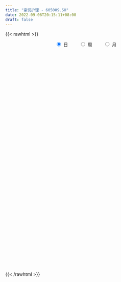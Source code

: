 ```yaml
---
title: "豪悦护理 - 605009.SH"
date: 2022-09-06T20:15:11+08:00
draft: false
---
```

{{< rawhtml >}}
    <div style="text-align: center">
        <label style="padding: 1rem;"><input style="margin-right: .5rem" type="radio" name="period" value="D" checked onclick="period_change(this)">日</label>
        <label style="padding: 1rem;"><input style="margin-right: .5rem" type="radio" name="period" value="W" onclick="period_change(this)">周</label>
        <label style="padding: 1rem;"><input style="margin-right: .5rem" type="radio" name="period" value="M" onclick="period_change(this)">月</label>
    </div>
    <div id="chart" style="height: 700px;"></div> 
    <script type="text/javascript">
        const D_v = [4396.11,1911.51,1397.48,2214.13,2356.69,18327.52,83966.95,129268.9,3145.21,116508.73,92956.87,64115.92,50737.03,80694.77,74442.34,54553.78,53252.34,61064.61,72989.94,51825.22,53102.03,38320.86,31782.03,47093.95,38127.69,22436.24,63515.72,24744.92,21412.45,46906.14,23173.17,24671.27,31652.78,19175.85,19340.02,21170.09,28489.61,16445.2,11993.56,14861.06,24296.27,26530.2,28773.58,24135.4,31242.55,25338.99,21629.58,22146.77,15565.91,10812.26,21020.59,13405.78,21626.08,14145.87,15892.93,21923.96,17976.5,14432.3,51510.54,57775.02,47799.51,43057.19,25176.56,28437.77,18773.76,25834.95,36536.95,31571.44,22057.43,19484.34,35246.0,53536.65,26914.68,31233.04,33085.04,25346.72,35143.97,28162.98,23745.76,24813.63,24094.64,19106.3,17198.82,13853.63,12800.44,23015.41,14627.17,17427.21,15528.43,40366.07,16252.92,25335.97,17734.76,20869.32,15784.82,10996.67,12595.0,9319.57,10617.88,21150.63,14136.14,14551.2,15918.09,17756.42,14550.88,9330.9,14305.79,9521.6,7550.97,6916.44,6751.94,7943.73,12406.76,14102.45,12934.0,15309.57,8361.6,8328.94,13629.38,8071.41,6324.22,8788.97,9962.97,11093.47,7402.29,8200.5,9771.0,10264.5,15799.57,10445.94,11623.97,12461.24,5746.92,8475.0,24486.11,18607.0,13052.21,12214.92,11208.17,6618.0,8181.66,15516.98,15006.46,14704.99,15560.5,18134.97,13341.9,9038.84,14885.82,11653.47,11539.82,23006.08,32125.33,10766.63,8385.5,11192.31,13375.59,17624.26,21629.38,11276.02,12345.58,10533.1,21940.06,11281.01,9388.91,11300.24,20651.18,26430.76,16140.85,14544.03,11638.81,37044.78,19753.36,11855.05,11532.13,8630.38,7997.26,10861.69,7176.36,14445.77,11792.33,8235.33,8896.55,16706.85,10007.5,6977.61,10338.18,10343.98,8169.86,7956.53,14399.4,10865.74,8422.59,17270.43,14521.59,10038.4,10310.28,9285.77,7068.88,7718.84,10749.87,5996.48,9983.08,10666.7,11780.88,6767.07,19934.18,11880.59,15538.03,21197.09,20356.02,15252.67,19242.46,13488.66,17341.35,21595.6,12273.13,10104.41,9320.3,16134.38,11221.72,9921.83,9473.18,12339.05,13819.32,11861.57,7670.22,44611.02,31417.57,12893.32,15342.63,8555.16,20378.96,7958.78,13255.07,8616.07,11052.96,6542.57,4989.99,8062.18,7907.9,7197.54,7555.16,8382.43,12511.92,10155.78,23481.06,10648.25,11728.32,5109.34,19460.26,13581.31,15756.52,9501.81,8027.28,7961.85,14476.93,7119.75,13583.81,36601.32,34361.85,20802.92,12230.56,7897.44,10329.22,8761.83,22267.54,16783.74,12763.44,11041.78,25349.04,20345.58,12825.82,13716.51,11176.13,19136.28,18932.96,19794.62,12615.86,12203.58,8920.68,9405.0,15917.85,21220.74,12938.05,13160.96,10880.66,8188.94,10660.03,72253.08,97673.52,56151.03,41689.73,31620.9,31483.0,26571.05,17089.88,22156.19,13625.79,16134.21,17988.5,13811.87,20629.2,16890.03,20664.14,13728.76,23059.97,17971.78,12159.86,10835.28,9165.11,19020.18,24444.97,18030.31,11893.07,9760.08,9087.33,16487.36,23222.42,14788.4,21851.44,23751.24,26948.07,17488.75,15059.04,16444.75,18121.68,18389.52,33124.44,20466.73,12265.28,23915.63,15965.08,7618.28,8270.99,5097.62,9476.61,6454.01,5808.11,6728.13,7698.49,7578.21,6880.75,8938.69,9077.87,8885.06,14812.38,17816.09,9514.99,13669.91,7236.09,7895.54,4030.03,5856.76,6983.22,10821.97,51915.85,32486.95,27105.07,12295.71,12523.99,9820.97,18859.67,18262.45,12439.76,7829.21,8075.78,7527.91,6809.36,7333.91,8568.92,7928.81,12090.15,10111.13,11933.74,10990.05,9172.03,9859.96,9161.89,8585.48,6143.95,5852.0,5041.21,8259.38,4852.43,4231.31,7590.21,11076.21,12855.15,15735.96,10350.22,12472.4,10990.07,12913.11,10270.57,6437.33,11676.68,10341.58,16178.01,8077.18,6152.75,6039.55,6359.75,7125.23,7558.85,9131.39,7541.24,13348.85,5811.57,8612.51,6612.84,4864.46,8250.92,9578.48,10963.41,9966.32,10844.45,10637.93,12529.07,13698.84,10741.79,9435.82,9748.36,12033.26,9291.6,9495.79,7357.98,6681.69,5696.57,5976.93,6463.18,8137.67,15059.31,11482.91,7691.44,6438.35,9048.14,9716.26,5948.09,5875.97,6975.71,6207.5,5060.19,3697.04,5804.76,5839.6,4905.24,4752.73,6267.38,6865.38,8033.76,11225.53,49986.77,45907.15,22854.33,38867.24,27856.33,24521.32,15071.54,11964.89,8925.8,6147.36,6305.93,11411.99,13574.15,8281.24,6240.13,11930.93,8386.15,8008.88,4757.03,6512.76,9564.94,5451.74,6063.1,38413.29,56467.01,45763.54,26648.91,21252.67,15720.14,13771.74]
const D_histogram = [0.0,0.5724444444,1.529170497,2.7362978544,4.0997787886,5.5570201633,7.0675733315,8.6081446125,10.1686217556,11.3385678809,11.6800619069,10.275872168,8.0829814751,5.6505483143,3.9975595652,2.5507210039,1.3382251607,0.8825918286,-0.7705020955,-1.5560176728,-1.5679562216,-1.4673563642,-1.8214536662,-1.4486587225,-1.7852204909,-2.2166585092,-3.5280309681,-4.3913404608,-4.9893855104,-6.2208387798,-6.4272048618,-6.0268641601,-5.0594957809,-4.4204632777,-3.6807120286,-3.1985924868,-3.3554219511,-3.4405670328,-3.512510726,-3.5797191543,-3.089827387,-2.3804373391,-1.4324911811,-0.9558096159,-0.0436309099,0.4632719772,0.6840600184,0.2777853415,0.0926486356,-0.1039332268,-0.6857962332,-0.8248641838,-0.5374658839,-0.3744082703,-0.1297771081,0.3021497491,0.14465176,-0.3724451595,0.0891837749,1.5865801409,2.8527043635,2.4217040256,2.0538422624,2.2424023483,1.8036273327,2.7085128187,3.2570809462,3.6916401359,3.1926404438,2.9429755892,1.0365275925,-1.3378943934,-2.9629676544,-4.1368259821,-3.9938987276,-3.8268515711,-4.0282654061,-4.4332256548,-4.6440615785,-4.2942194915,-3.7476496452,-3.6224662899,-3.325107518,-2.8314773038,-2.5348325504,-1.7830288193,-1.1992928674,-0.6434663704,-0.3893507408,-1.1102454756,-1.6252758816,-2.2945543433,-2.652608318,-3.1124182273,-2.6207405831,-2.1555672535,-2.0966209457,-1.9223733847,-1.6250887317,-1.7514103647,-1.1964212756,-0.3167094042,0.0044659464,0.7711135656,0.911575122,0.9009179135,1.0531474001,0.9588570362,0.7102575269,0.8071224419,0.7466487842,0.9310894008,0.6069447225,0.8303269427,0.5377018219,0.1457277716,-0.3182947807,-0.4999299245,-0.8583079162,-0.988909911,-1.012956567,-0.6526641966,-0.2016158788,0.235268086,0.7655565036,0.9100307545,1.2682672064,1.5531062786,1.4403415117,1.1199236222,1.1207480781,0.801485775,0.6385714797,0.6362592572,1.3184883269,1.7796327205,2.0561064824,2.2346670209,1.9174835234,1.558381227,1.5099189349,1.3317032867,1.4511630429,1.4304564144,1.3509920431,1.6103956129,1.6296897949,1.5626853157,1.1888233683,1.0198712732,0.6572239902,-0.6134176248,-2.0175755169,-2.8483858741,-3.1306660978,-5.6509659271,-7.1775279321,-7.9529415479,-8.193669667,-7.7903660412,-7.07357384,-6.1281395614,-5.2760164567,-4.3050634666,-3.3122042357,-2.4266939321,-1.3813226553,-0.2925108067,0.5380127126,1.1184864446,1.6222124301,2.2155713719,2.4128647546,2.4698763339,2.4392784803,2.4538359046,2.4520492713,2.3521986549,2.3088193097,2.3674080675,2.1923473183,1.9656408381,1.7567258842,1.4338074836,1.3485696937,1.2707485815,1.3212892321,1.4274783398,1.4448549071,1.4010851164,1.1847121841,1.0034526451,0.8903451286,0.6215519916,0.5435443691,0.4603325243,0.4945961866,0.4470435618,0.4517922199,0.5282487787,0.6916635667,0.7890346153,0.7270652717,0.5897902228,0.3958507111,0.3352035772,0.4977247269,0.4930790772,0.3151294984,-0.0560072479,-0.3767606748,-0.4338343244,-0.2661365392,-0.1629373703,0.0307284356,0.3251196732,0.4565100576,0.4612138925,0.5256141304,0.6873128098,0.8176284442,0.8085361574,0.717081268,0.7603196332,0.8520727403,0.7619891746,0.7045092507,0.9605188549,0.9353680727,0.8825112933,0.739658036,0.6502222955,0.3390124624,0.1072805512,-0.1718610879,-0.3112547073,-0.279097299,-0.2866071056,-0.2451805051,-0.1498054588,-0.0546309776,0.0164078054,0.0749391998,0.0783579032,0.0022028674,-0.0719770467,-0.2512708672,-0.4041516861,-0.3866758418,-0.3907320458,-0.1672265144,-0.0893937429,0.0598218913,0.1628574816,0.1737399366,0.2828875799,0.425561476,0.4710334541,0.5491267052,0.297067429,0.3279673571,0.2179558676,0.1014752464,0.0480796803,0.0924354724,0.0978830134,0.2609534707,0.3362626242,0.32185615,0.2263504053,0.3487090079,0.4759672997,0.5085578001,0.5044718744,0.4502970308,0.5222561402,0.5164249852,0.5356317078,0.4878937696,0.4059684743,0.318109937,0.2246696218,0.2476269559,0.3060343367,0.284622592,0.216208199,0.1386578391,0.0687031706,-0.0114872375,0.2788318435,0.7012852577,0.7533209578,0.6236244334,0.4594277013,0.3641302059,0.1674879862,0.0499921686,-0.1630986982,-0.2522566871,-0.2546581363,-0.2326084404,-0.2430840315,-0.3028369589,-0.370508093,-0.4004597118,-0.3864176813,-0.4512321646,-0.5661516645,-0.5839078126,-0.5589238559,-0.5110160892,-0.4047762764,-0.2774707696,-0.1500227899,-0.0773260368,-0.0151393388,0.0448925562,0.1309570507,0.2081065012,0.2560042571,0.2556698338,0.3221802484,0.3778653881,0.3623583358,0.2926437647,0.2831997889,0.1690684634,-0.0286937889,0.04235016,-0.04422334,-0.15538803,-0.3753399595,-0.4966531574,-0.5339720353,-0.6367251145,-0.6530379872,-0.5375234163,-0.4042009018,-0.28556792,-0.1734138262,-0.1716365405,-0.1232333021,-0.0727512129,-0.000472321,0.0159482883,0.0519822309,0.1531851849,0.2295918427,0.287204366,0.2202341445,0.2000783413,0.1562586526,0.126351273,0.1204835595,0.0844058905,0.0993769799,0.3099827051,0.1904815597,-0.0732961547,-0.2067396762,-0.3020798503,-0.4406033306,-0.7478989267,-0.8725771649,-0.8742697619,-0.8057304482,-0.6968421849,-0.6235815608,-0.5361420502,-0.4731715378,-0.4073386315,-0.3384052351,-0.2531400508,-0.1640839094,-0.1286384667,-0.0683714831,0.0274240581,0.0638227488,0.085189812,0.069017662,0.1097792057,0.0906649001,0.1037400088,0.0550205226,0.051684544,0.074936617,0.1275037438,0.1539172345,0.1015759047,-0.1660937462,-0.3328694772,-0.334369905,-0.3718370836,-0.2911897875,-0.1802797392,-0.0960099064,0.0745772927,0.1803877236,0.2517647893,0.3106458716,0.3470510425,0.3468858528,0.3281225194,0.3426103416,0.361082751,0.39876841,0.4379540236,0.3212268495,0.2685167273,0.2529769877,0.2456567176,0.2471411508,0.2886028155,0.3561192211,0.425404418,0.4950256916,0.5064728481,0.4822558686,0.4250066322,0.3612111967,0.3462496736,0.348489726,0.300611083,0.3131266426,0.2836306267,0.2765655954,0.2341602811,0.1355557284,0.0831678331,0.0597516404,0.059414739,0.0447077841,0.0357029091,0.070229615,0.0605098044,0.0738447035,0.0305630731,-0.0179256937,-0.0492265294,-0.076935737,-0.1313983458,-0.2192584406,-0.2284957845,-0.2340357809,-0.2734487659,-0.234400496,-0.1604504932,-0.091748178,-0.024621975,-0.010447821,0.0476753444,0.1269984415,0.3434350463,0.5539109393,0.554987283,0.4496599361,0.1813054762,0.038850483,-0.0690062933,-0.1142665526,-0.1406338326,-0.1521802566,-0.1713540687,-0.1237134763,-0.047259343,0.0178273557,0.0340459838,0.0633796117,0.0296900416,-0.0271247919,-0.0532742842,-0.0906199441,-0.1774912472,-0.2489643068,-0.2471214425,0.0028048741,0.243231109,0.4198725988,0.4844150987,0.4697413825,0.4612746058,0.3763186429]
const D_fast = [0.0,0.7155555556,2.0545742324,3.9457760534,6.3342016847,9.1806981002,12.4581446013,16.1507520355,20.2533846174,24.257972713,27.5194822157,28.6842605187,28.5121151947,27.4923191124,26.8387202546,26.0295619443,25.1516223913,24.9166370163,23.0709175684,21.8963975729,21.4924699687,21.226230735,20.4167700165,20.4274002795,19.6445333884,18.6589307428,16.465550542,14.5044059339,12.6590145068,9.8723515424,8.059184245,6.9528089067,6.6553033407,6.1892200244,6.0087932663,5.6912646865,4.6955797343,3.7502928945,2.8002215198,1.8380833029,1.5555182235,1.6697989366,2.2596222994,2.4973514605,3.3986224391,4.0213433205,4.4131463663,4.0763180248,3.9143434778,3.6917783087,2.938466244,2.5931822474,2.7462140764,2.8156696224,3.0278565075,3.535320802,3.413985753,2.8037775435,3.2877024217,5.1817438229,7.1610441364,7.3354698049,7.4810686073,8.2302292803,8.2423610978,9.8243747885,11.1872131525,12.5446823762,12.843842795,13.3299218377,11.6826057391,8.9737101549,6.6078949803,4.3998301571,3.5442827298,2.7546169934,1.546136807,0.0328701445,-1.3389811738,-2.0626939597,-2.4530365247,-3.2334697419,-3.7673878495,-3.9816269612,-4.3186903454,-4.0126438192,-3.7287310841,-3.3337711797,-3.1769932354,-4.175449339,-5.0967987155,-6.339715763,-7.3609218171,-8.5988362833,-8.7623437849,-8.8360622686,-9.3012711973,-9.6076169825,-9.7166045124,-10.2807787365,-10.0248949664,-9.224360446,-8.9020686087,-7.9426425982,-7.5742872613,-7.3597149914,-6.9441986547,-6.7987747596,-6.8698098872,-6.5711643617,-6.4449758233,-6.0277628565,-6.2001713543,-5.7692073983,-5.9274070636,-6.282949171,-6.8265454185,-7.1331630435,-7.7061180141,-8.0839474867,-8.3612332845,-8.1641069632,-7.7634626151,-7.2677616288,-6.5460840853,-6.1741021458,-5.4987988923,-4.8256832505,-4.5783626394,-4.6187996234,-4.3377881479,-4.4566790074,-4.4599504327,-4.3031978409,-3.2913466895,-2.3852941157,-1.5947937333,-0.8575664395,-0.6953790562,-0.6648860459,-0.3358686042,-0.1811584307,0.3010920861,0.6379995613,0.8962832008,1.5582856738,1.9850023045,2.3086691542,2.2320130489,2.3180287721,2.1196874867,0.6956914654,-1.2128603058,-2.7557671316,-3.8207138797,-7.7537551908,-11.0746991789,-13.8383481817,-16.1274937174,-17.6717816019,-18.7233828607,-19.3099834724,-19.776864482,-19.8821773586,-19.7173691866,-19.4385323659,-18.738491753,-17.7228076061,-16.7577809086,-15.8976855654,-14.9884064725,-13.8411546877,-13.0406451163,-12.3661644536,-11.7869426871,-11.1589262867,-10.5477006022,-10.0595015547,-9.5256760725,-8.8752352979,-8.5022092175,-8.2375054882,-8.0072389711,-7.9717055007,-7.7198008672,-7.479934834,-7.0990718754,-6.6360131827,-6.2574228886,-5.9509214003,-5.8711162866,-5.8015126643,-5.6920338986,-5.8054390377,-5.7475605679,-5.7156892817,-5.5577765727,-5.4935683071,-5.375871594,-5.1673528405,-4.8310221608,-4.5363924584,-4.416595484,-4.4064229772,-4.5013998112,-4.4782460508,-4.1912937194,-4.0726695997,-4.1718368039,-4.5569753622,-4.9719189578,-5.1374511885,-5.0362875381,-4.9738227118,-4.772474797,-4.396803641,-4.1512857423,-4.0312784343,-3.8354746638,-3.5019477819,-3.1672250364,-2.9741832839,-2.8863678563,-2.6530495828,-2.3482782906,-2.2478645626,-2.1292171739,-1.633077856,-1.42438662,-1.2566155761,-1.2145543244,-1.1414344909,-1.3678912085,-1.5728029819,-1.8949098929,-2.1121171891,-2.1497341056,-2.2288956886,-2.2487642144,-2.1908405327,-2.109323796,-2.0341830616,-1.9569168673,-1.9339086881,-2.009513007,-2.1016871828,-2.3437987201,-2.5977174605,-2.6769105767,-2.7786497922,-2.5969508893,-2.5414665535,-2.3772954466,-2.2335454859,-2.1792280467,-1.9993585084,-1.7502942433,-1.5870639017,-1.3716889743,-1.5494813932,-1.4365896258,-1.4921121485,-1.583223958,-1.6245996041,-1.5571349439,-1.5272166495,-1.2989078245,-1.139533015,-1.0734754517,-1.1123935951,-0.9028577405,-0.6566076237,-0.4968776733,-0.3748456304,-0.3164462164,-0.1139230718,0.0093520194,0.162466669,0.2367021732,0.2562689964,0.2479379435,0.2106650336,0.2955291068,0.4304450717,0.480188975,0.4658266317,0.4229407317,0.3701618557,0.2870996384,0.6471266801,1.2449014088,1.4852673483,1.5114769322,1.4621371256,1.4578721816,1.3031019584,1.1981041829,0.9442386416,0.7920164809,0.7259504976,0.6898480834,0.6186014844,0.4831393173,0.32284116,0.1927746132,0.1102122234,-0.067410301,-0.323867717,-0.4876008182,-0.6023478256,-0.6821940811,-0.6771483374,-0.619210523,-0.5292682408,-0.475902997,-0.4175011336,-0.3462460995,-0.2274423424,-0.0982662666,0.0136325536,0.0772155888,0.2242710655,0.3744225522,0.4495050839,0.4529514539,0.5143074253,0.4424432156,0.2375075162,0.319139005,0.22150967,0.0714979726,-0.2422889468,-0.487765434,-0.6585773208,-0.9205116786,-1.1000840481,-1.1189503313,-1.0866780423,-1.0394370404,-0.9706364032,-1.0117682526,-0.9941733398,-0.9618790537,-0.8897182421,-0.8693105607,-0.8202810604,-0.6807818102,-0.5469771918,-0.4175635769,-0.4294752623,-0.3996114801,-0.4043665057,-0.402686067,-0.3784328906,-0.393409087,-0.3535937527,-0.0654923511,-0.1373731066,-0.4194748597,-0.6046033003,-0.7754634369,-1.0241377498,-1.5184080776,-1.8612306071,-2.0814906446,-2.214383943,-2.2797062258,-2.3623409919,-2.4089369939,-2.4642593659,-2.5002611175,-2.5159290299,-2.4939488583,-2.4459136942,-2.4426278682,-2.3994537553,-2.2968021996,-2.2444478218,-2.2017833056,-2.2007010401,-2.1324946949,-2.1289427755,-2.0899326645,-2.1248970202,-2.1153118627,-2.0733256355,-1.9888825727,-1.9239897734,-1.950937127,-2.2601302145,-2.5101233148,-2.5952162189,-2.7256426683,-2.7177928191,-2.6519527056,-2.5916853495,-2.4024538271,-2.2515464654,-2.1172282023,-1.9806856521,-1.8575177206,-1.7709614471,-1.7076941507,-1.607553743,-1.4988106459,-1.3614328844,-1.2127587648,-1.2491792266,-1.2347601669,-1.1870556596,-1.1329617504,-1.0696920295,-0.9560796609,-0.79953345,-0.6238971487,-0.4305194522,-0.2924540837,-0.196107096,-0.1471046743,-0.1205973107,-0.0489964154,0.0403660686,0.0676401963,0.1584374166,0.1998490574,0.2619254248,0.2780601808,0.2133445603,0.1817486232,0.1732703407,0.187787124,0.1842571152,0.1841779674,0.236262077,0.2416697176,0.2734657925,0.2378249304,0.1848547402,0.1412472721,0.0943041302,0.006991935,-0.13568277,-0.2020440599,-0.2660930016,-0.373868178,-0.3934200322,-0.3595826526,-0.313817382,-0.2528466727,-0.241284474,-0.1712424725,-0.060169765,0.2421256014,0.5910792292,0.7309023936,0.7379900308,0.5149619399,0.3822195674,0.2571112178,0.1832843203,0.1217585822,0.0721670941,0.0101547648,0.0268669881,0.0915062857,0.1610498232,0.1857799473,0.2309584781,0.2046914185,0.141095387,0.1016273236,0.0416266778,-0.0896174371,-0.2233315735,-0.2832690697,-0.0326415347,0.2685924775,0.5502021169,0.7358483915,0.838610021,0.9454618957,0.9545855935]
const D_slow = [0.0,0.1431111111,0.5254037354,1.209478199,2.2344228961,3.6236779369,5.3905712698,7.5426074229,10.0847628618,12.9194048321,15.8394203088,18.4083883508,20.4291337196,21.8417707981,22.8411606894,23.4788409404,23.8133972306,24.0340451877,23.8414196639,23.4524152457,23.0604261903,22.6935870992,22.2382236827,21.876059002,21.4297538793,20.875589252,19.99358151,18.8957463948,17.6484000172,16.0931903222,14.4863891068,12.9796730668,11.7147991215,10.6096833021,9.689505295,8.8898571733,8.0510016855,7.1908599273,6.3127322458,5.4178024572,4.6453456105,4.0502362757,3.6921134804,3.4531610764,3.442253349,3.5580713433,3.7290863479,3.7985326833,3.8216948422,3.7957115355,3.6242624772,3.4180464312,3.2836799603,3.1900778927,3.1576336156,3.2331710529,3.2693339929,3.176222703,3.1985186468,3.595163682,4.3083397729,4.9137657793,5.4272263449,5.987826932,6.4387337651,7.1158619698,7.9301322064,8.8530422403,9.6512023513,10.3869462486,10.6460781467,10.3116045483,9.5708626347,8.5366561392,7.5381814573,6.5814685645,5.574402213,4.4660957993,3.3050804047,2.2315255318,1.2946131205,0.388996548,-0.4422803315,-1.1501496574,-1.783857795,-2.2296149999,-2.5294382167,-2.6903048093,-2.7876424945,-3.0652038634,-3.4715228338,-4.0451614197,-4.7083134991,-5.486418056,-6.1416032018,-6.6804950151,-7.2046502516,-7.6852435977,-8.0915157807,-8.5293683718,-8.8284736907,-8.9076510418,-8.9065345552,-8.7137561638,-8.4858623833,-8.2606329049,-7.9973460549,-7.7576317958,-7.5800674141,-7.3782868036,-7.1916246075,-6.9588522573,-6.8071160767,-6.599534341,-6.4651088856,-6.4286769426,-6.5082506378,-6.6332331189,-6.847810098,-7.0950375757,-7.3482767175,-7.5114427666,-7.5618467363,-7.5030297148,-7.3116405889,-7.0841329003,-6.7670660987,-6.3787895291,-6.0187041511,-5.7387232456,-5.4585362261,-5.2581647823,-5.0985219124,-4.9394570981,-4.6098350164,-4.1649268362,-3.6509002156,-3.0922334604,-2.6128625796,-2.2232672728,-1.8457875391,-1.5128617174,-1.1500709567,-0.7924568531,-0.4547088423,-0.0521099391,0.3553125096,0.7459838385,1.0431896806,1.2981574989,1.4624634965,1.3091090903,0.804715211,0.0926187425,-0.6900477819,-2.1027892637,-3.8971712467,-5.8854066337,-7.9338240505,-9.8814155608,-11.6498090207,-13.1818439111,-14.5008480253,-15.5771138919,-16.4051649509,-17.0118384339,-17.3571690977,-17.4302967994,-17.2957936212,-17.0161720101,-16.6106189025,-16.0567260596,-15.4535098709,-14.8360407874,-14.2262211674,-13.6127621912,-12.9997498734,-12.4117002097,-11.8344953822,-11.2426433654,-10.6945565358,-10.2031463263,-9.7639648552,-9.4055129843,-9.0683705609,-8.7506834155,-8.4203611075,-8.0634915225,-7.7022777957,-7.3520065167,-7.0558284706,-6.8049653094,-6.5823790272,-6.4269910293,-6.291104937,-6.1760218059,-6.0523727593,-5.9406118689,-5.8276638139,-5.6956016192,-5.5226857275,-5.3254270737,-5.1436607558,-4.9962132001,-4.8972505223,-4.813449628,-4.6890184463,-4.5657486769,-4.4869663023,-4.5009681143,-4.595158283,-4.7036168641,-4.7701509989,-4.8108853415,-4.8032032326,-4.7219233143,-4.6077957999,-4.4924923268,-4.3610887942,-4.1892605917,-3.9848534807,-3.7827194413,-3.6034491243,-3.413369216,-3.2003510309,-3.0098537373,-2.8337264246,-2.5935967109,-2.3597546927,-2.1391268694,-1.9542123604,-1.7916567865,-1.7069036709,-1.6800835331,-1.7230488051,-1.8008624819,-1.8706368066,-1.942288583,-2.0035837093,-2.041035074,-2.0546928184,-2.050590867,-2.0318560671,-2.0122665913,-2.0117158744,-2.0297101361,-2.0925278529,-2.1935657744,-2.2902347349,-2.3879177463,-2.4297243749,-2.4520728106,-2.4371173378,-2.3964029674,-2.3529679833,-2.2822460883,-2.1758557193,-2.0580973558,-1.9208156795,-1.8465488222,-1.7645569829,-1.7100680161,-1.6846992044,-1.6726792844,-1.6495704163,-1.6250996629,-1.5598612952,-1.4757956392,-1.3953316017,-1.3387440004,-1.2515667484,-1.1325749235,-1.0054354734,-0.8793175048,-0.7667432471,-0.6361792121,-0.5070729658,-0.3731650388,-0.2511915964,-0.1496994778,-0.0701719936,-0.0140045881,0.0479021508,0.124410735,0.195566383,0.2496184328,0.2842828925,0.3014586852,0.2985868758,0.3682948367,0.5436161511,0.7319463905,0.8878524989,1.0027094242,1.0937419757,1.1356139722,1.1481120144,1.1073373398,1.044273168,0.980608634,0.9224565238,0.861685516,0.7859762762,0.693349253,0.593234325,0.4966299047,0.3838218636,0.2422839475,0.0963069943,-0.0434239697,-0.171177992,-0.272372061,-0.3417397534,-0.3792454509,-0.3985769601,-0.4023617948,-0.3911386558,-0.3583993931,-0.3063727678,-0.2423717035,-0.1784542451,-0.097909183,-0.0034428359,0.087146748,0.1603076892,0.2311076364,0.2733747523,0.266201305,0.276788845,0.26573301,0.2268860026,0.1330510127,0.0088877233,-0.1246052855,-0.2837865641,-0.4470460609,-0.581426915,-0.6824771405,-0.7538691204,-0.797222577,-0.8401317121,-0.8709400377,-0.8891278409,-0.8892459211,-0.885258849,-0.8722632913,-0.8339669951,-0.7765690344,-0.7047679429,-0.6497094068,-0.5996898215,-0.5606251583,-0.5290373401,-0.4989164502,-0.4778149775,-0.4529707326,-0.3754750563,-0.3278546663,-0.346178705,-0.3978636241,-0.4733835866,-0.5835344193,-0.7705091509,-0.9886534422,-1.2072208826,-1.4086534947,-1.5828640409,-1.7387594311,-1.8727949437,-1.9910878281,-2.092922486,-2.1775237948,-2.2408088075,-2.2818297848,-2.3139894015,-2.3310822723,-2.3242262577,-2.3082705705,-2.2869731176,-2.2697187021,-2.2422739006,-2.2196076756,-2.1936726734,-2.1799175427,-2.1669964067,-2.1482622525,-2.1163863165,-2.0779070079,-2.0525130317,-2.0940364683,-2.1772538376,-2.2608463139,-2.3538055848,-2.4266030316,-2.4716729664,-2.495675443,-2.4770311198,-2.4319341889,-2.3689929916,-2.2913315237,-2.2045687631,-2.1178472999,-2.0358166701,-1.9501640846,-1.8598933969,-1.7602012944,-1.6507127885,-1.5704060761,-1.5032768943,-1.4400326473,-1.3786184679,-1.3168331802,-1.2446824764,-1.1556526711,-1.0493015666,-0.9255451437,-0.7989269317,-0.6783629646,-0.5721113065,-0.4818085074,-0.395246089,-0.3081236574,-0.2329708867,-0.1546892261,-0.0837815694,-0.0146401705,0.0438998997,0.0777888319,0.0985807901,0.1135187002,0.128372385,0.139549331,0.1484750583,0.166032462,0.1811599131,0.199621089,0.2072618573,0.2027804339,0.1904738015,0.1712398673,0.1383902808,0.0835756707,0.0264517245,-0.0320572207,-0.1004194121,-0.1590195362,-0.1991321594,-0.2220692039,-0.2282246977,-0.230836653,-0.2189178169,-0.1871682065,-0.1013094449,0.0371682899,0.1759151106,0.2883300947,0.3336564637,0.3433690845,0.3261175111,0.297550873,0.2623924148,0.2243473507,0.1815088335,0.1505804644,0.1387656287,0.1432224676,0.1517339635,0.1675788664,0.1750013769,0.1682201789,0.1549016078,0.1322466218,0.08787381,0.0256327333,-0.0361476273,-0.0354464088,0.0253613685,0.1303295182,0.2514332928,0.3688686385,0.4841872899,0.5782669506]
const D_data = [['2020-09-11', 74.71, 89.65, 74.71, 89.65],['2020-09-14', 98.62, 98.62, 98.62, 98.62],['2020-09-15', 108.48, 108.48, 108.48, 108.48],['2020-09-16', 119.33, 119.33, 119.33, 119.33],['2020-09-17', 131.26, 131.26, 131.26, 131.26],['2020-09-18', 144.39, 144.39, 144.39, 144.39],['2020-09-21', 158.81, 158.83, 155.0, 158.83],['2020-09-22', 168.0, 174.71, 163.5, 174.71],['2020-09-23', 192.18, 192.18, 192.18, 192.18],['2020-09-24', 200.0, 204.98, 199.0, 211.4],['2020-09-25', 203.5, 210.0, 196.66, 217.0],['2020-09-28', 202.05, 196.5, 193.6, 204.5],['2020-09-29', 195.0, 187.0, 187.0, 200.5],['2020-09-30', 188.0, 179.98, 174.75, 189.98],['2020-10-09', 182.0, 185.73, 174.74, 187.44],['2020-10-12', 181.95, 185.84, 179.09, 186.49],['2020-10-13', 185.0, 186.5, 180.1, 189.5],['2020-10-14', 185.01, 195.77, 179.1, 196.89],['2020-10-15', 192.0, 178.5, 176.19, 192.0],['2020-10-16', 182.99, 185.2, 182.51, 190.58],['2020-10-19', 184.57, 194.8, 184.57, 202.0],['2020-10-20', 193.5, 198.5, 190.53, 201.75],['2020-10-21', 196.99, 194.0, 193.02, 201.0],['2020-10-22', 192.3, 205.0, 192.06, 205.0],['2020-10-23', 203.9, 198.0, 194.0, 204.89],['2020-10-26', 195.0, 196.14, 190.38, 201.0],['2020-10-27', 186.14, 180.99, 176.54, 187.4],['2020-10-28', 180.0, 180.3, 176.79, 183.3],['2020-10-29', 175.8, 178.5, 175.05, 180.47],['2020-10-30', 179.0, 163.5, 163.17, 179.87],['2020-11-02', 161.15, 169.55, 161.15, 169.7],['2020-11-03', 168.5, 174.64, 166.52, 178.87],['2020-11-04', 174.26, 182.77, 174.26, 184.0],['2020-11-05', 182.67, 180.8, 179.0, 184.11],['2020-11-06', 180.22, 184.0, 180.22, 187.8],['2020-11-09', 182.55, 182.65, 181.33, 186.32],['2020-11-10', 182.5, 174.1, 170.7, 182.5],['2020-11-11', 173.0, 172.7, 171.21, 178.5],['2020-11-12', 172.91, 170.61, 168.28, 173.7],['2020-11-13', 169.92, 168.28, 166.53, 171.05],['2020-11-16', 169.04, 174.45, 168.41, 176.0],['2020-11-17', 174.11, 178.88, 172.88, 180.8],['2020-11-18', 178.0, 185.39, 176.0, 185.7],['2020-11-19', 184.0, 182.9, 182.0, 188.4],['2020-11-20', 183.0, 192.22, 182.05, 195.66],['2020-11-23', 192.0, 191.66, 188.1, 196.0],['2020-11-24', 191.0, 191.03, 189.76, 197.4],['2020-11-25', 190.94, 183.59, 183.59, 190.94],['2020-11-26', 183.15, 185.45, 179.58, 185.51],['2020-11-27', 184.36, 184.81, 182.38, 186.6],['2020-11-30', 184.82, 178.08, 176.67, 184.82],['2020-12-01', 177.0, 181.57, 176.0, 182.66],['2020-12-02', 181.21, 187.25, 180.9, 189.5],['2020-12-03', 186.99, 187.01, 183.91, 190.9],['2020-12-04', 185.99, 189.39, 184.05, 190.5],['2020-12-07', 190.23, 194.1, 187.51, 196.25],['2020-12-08', 194.0, 188.1, 187.06, 194.15],['2020-12-09', 187.85, 182.13, 182.13, 190.99],['2020-12-10', 182.31, 194.59, 182.0, 200.34],['2020-12-11', 195.03, 214.05, 194.01, 214.05],['2020-12-14', 216.8, 221.0, 207.0, 221.79],['2020-12-15', 212.93, 204.77, 203.51, 214.44],['2020-12-16', 206.0, 205.93, 202.0, 210.0],['2020-12-17', 204.0, 214.96, 202.45, 215.15],['2020-12-18', 211.98, 208.93, 206.8, 212.43],['2020-12-21', 208.31, 229.82, 208.02, 229.82],['2020-12-22', 230.77, 232.77, 226.16, 241.88],['2020-12-23', 232.47, 238.0, 228.68, 245.88],['2020-12-24', 238.0, 230.21, 228.01, 241.88],['2020-12-25', 230.33, 235.2, 222.1, 237.0],['2020-12-28', 235.0, 211.68, 211.68, 238.0],['2020-12-29', 203.0, 195.57, 190.51, 203.83],['2020-12-30', 193.5, 193.8, 185.24, 195.76],['2020-12-31', 193.61, 190.3, 189.3, 196.27],['2021-01-04', 192.0, 201.89, 190.8, 203.8],['2021-01-05', 201.6, 200.9, 197.01, 207.28],['2021-01-06', 201.0, 193.9, 187.0, 206.88],['2021-01-07', 191.1, 187.02, 185.24, 192.22],['2021-01-08', 184.8, 184.69, 177.0, 187.19],['2021-01-11', 184.7, 188.9, 178.99, 188.9],['2021-01-12', 187.6, 190.82, 187.0, 197.0],['2021-01-13', 190.88, 184.52, 184.3, 192.99],['2021-01-14', 184.1, 185.03, 178.02, 188.82],['2021-01-15', 184.14, 187.05, 181.28, 189.42],['2021-01-18', 186.01, 184.36, 183.84, 186.98],['2021-01-19', 183.9, 190.89, 181.51, 193.89],['2021-01-20', 189.0, 190.87, 186.01, 191.53],['2021-01-21', 190.86, 192.5, 189.3, 195.5],['2021-01-22', 192.4, 190.11, 187.51, 192.4],['2021-01-25', 182.0, 175.6, 171.39, 182.9],['2021-01-26', 173.0, 173.26, 172.18, 178.96],['2021-01-27', 174.2, 166.0, 164.51, 174.75],['2021-01-28', 165.0, 164.5, 162.72, 170.45],['2021-01-29', 164.61, 157.96, 156.5, 166.08],['2021-02-01', 157.08, 166.84, 156.88, 166.99],['2021-02-02', 166.85, 166.27, 164.54, 168.7],['2021-02-03', 167.47, 159.9, 159.6, 167.47],['2021-02-04', 159.99, 159.3, 157.0, 162.51],['2021-02-05', 159.4, 159.57, 159.01, 164.5],['2021-02-08', 158.92, 152.18, 146.46, 158.92],['2021-02-09', 150.64, 159.46, 150.44, 159.79],['2021-02-10', 158.5, 165.55, 158.46, 167.78],['2021-02-18', 167.86, 160.41, 159.75, 169.06],['2021-02-19', 163.93, 168.0, 163.85, 176.0],['2021-02-22', 165.0, 162.06, 161.79, 166.68],['2021-02-23', 162.06, 160.05, 156.81, 162.06],['2021-02-24', 161.6, 162.1, 159.59, 165.99],['2021-02-25', 163.0, 158.85, 157.66, 164.0],['2021-02-26', 155.71, 155.56, 155.06, 158.84],['2021-03-01', 155.56, 159.02, 155.54, 159.56],['2021-03-02', 159.18, 156.73, 155.66, 160.0],['2021-03-03', 156.77, 159.8, 156.0, 160.45],['2021-03-04', 158.5, 152.68, 152.25, 159.43],['2021-03-05', 152.68, 158.89, 152.5, 159.85],['2021-03-08', 160.05, 151.85, 151.11, 160.98],['2021-03-09', 149.88, 148.1, 138.9, 149.94],['2021-03-10', 148.0, 143.88, 143.0, 149.0],['2021-03-11', 144.84, 144.4, 142.01, 147.0],['2021-03-12', 144.4, 139.21, 138.65, 145.0],['2021-03-15', 138.0, 139.0, 135.9, 139.17],['2021-03-16', 138.81, 138.08, 136.05, 140.68],['2021-03-17', 137.48, 142.08, 136.52, 143.0],['2021-03-18', 142.0, 144.0, 140.08, 145.88],['2021-03-19', 141.6, 145.17, 140.5, 150.0],['2021-03-22', 145.01, 148.31, 145.01, 148.9],['2021-03-23', 147.69, 144.95, 143.38, 149.2],['2021-03-24', 144.35, 148.88, 144.21, 149.12],['2021-03-25', 149.9, 149.9, 147.31, 151.86],['2021-03-26', 149.91, 145.7, 143.5, 149.91],['2021-03-29', 144.8, 142.11, 142.02, 146.48],['2021-03-30', 142.61, 145.37, 140.5, 147.3],['2021-03-31', 144.07, 140.5, 139.5, 144.5],['2021-04-01', 139.98, 140.99, 138.92, 141.6],['2021-04-02', 140.86, 142.35, 140.51, 144.19],['2021-04-06', 142.6, 152.88, 142.6, 156.45],['2021-04-07', 153.0, 153.83, 152.8, 158.88],['2021-04-08', 154.97, 154.5, 150.0, 155.3],['2021-04-09', 153.5, 155.75, 153.31, 157.73],['2021-04-12', 156.0, 150.42, 149.2, 156.12],['2021-04-13', 150.0, 149.11, 147.68, 151.51],['2021-04-14', 149.12, 152.84, 147.7, 152.98],['2021-04-15', 157.54, 151.5, 150.57, 158.76],['2021-04-16', 149.13, 156.0, 149.05, 157.0],['2021-04-19', 156.03, 155.53, 151.88, 157.49],['2021-04-20', 154.59, 155.55, 154.22, 160.88],['2021-04-21', 154.01, 161.44, 153.01, 163.01],['2021-04-22', 160.71, 160.51, 160.03, 164.48],['2021-04-23', 160.52, 160.66, 158.52, 162.1],['2021-04-26', 158.7, 156.85, 156.0, 162.65],['2021-04-27', 155.02, 159.0, 152.64, 159.0],['2021-04-28', 159.48, 156.0, 154.5, 159.48],['2021-04-29', 140.4, 140.4, 140.4, 144.8],['2021-04-30', 138.2, 130.56, 127.5, 138.2],['2021-05-06', 128.88, 129.79, 128.01, 132.49],['2021-05-07', 129.96, 131.2, 129.54, 131.61],['2021-05-10', 88.88, 91.81, 87.38, 91.89],['2021-05-11', 88.81, 87.7, 86.88, 89.78],['2021-05-12', 87.01, 84.09, 84.0, 87.56],['2021-05-13', 83.96, 80.56, 80.28, 83.96],['2021-05-14', 80.5, 81.38, 80.26, 81.9],['2021-05-17', 81.13, 80.84, 80.57, 81.89],['2021-05-18', 80.51, 81.14, 80.51, 81.67],['2021-05-19', 80.68, 78.29, 78.0, 81.12],['2021-05-20', 78.31, 78.73, 77.03, 79.02],['2021-05-21', 78.36, 78.99, 78.36, 79.69],['2021-05-24', 79.03, 78.05, 77.03, 79.13],['2021-05-25', 78.18, 81.31, 78.18, 82.79],['2021-05-26', 81.4, 84.49, 81.24, 85.68],['2021-05-27', 83.5, 84.08, 82.24, 84.43],['2021-05-28', 84.08, 82.99, 82.6, 85.86],['2021-05-31', 83.0, 83.67, 82.0, 83.84],['2021-06-01', 87.86, 86.98, 86.88, 91.77],['2021-06-02', 85.2, 83.77, 83.77, 85.72],['2021-06-03', 83.8, 82.5, 82.37, 84.43],['2021-06-04', 82.04, 81.37, 81.01, 83.0],['2021-06-07', 81.14, 81.87, 80.72, 82.2],['2021-06-08', 82.02, 81.77, 81.2, 82.38],['2021-06-09', 81.0, 80.38, 79.82, 81.68],['2021-06-10', 80.45, 80.84, 80.04, 80.91],['2021-06-11', 81.66, 82.39, 81.32, 83.9],['2021-06-15', 81.47, 79.41, 79.11, 81.47],['2021-06-16', 79.0, 77.85, 77.7, 79.4],['2021-06-17', 77.5, 76.96, 76.81, 78.29],['2021-06-18', 76.37, 74.0, 73.12, 76.78],['2021-06-21', 73.5, 75.67, 73.5, 75.82],['2021-06-22', 75.11, 75.1, 74.7, 76.3],['2021-06-23', 75.05, 76.45, 75.0, 77.12],['2021-06-24', 76.47, 77.5, 75.52, 77.94],['2021-06-25', 77.5, 76.75, 75.89, 77.87],['2021-06-28', 76.72, 75.98, 75.71, 77.98],['2021-06-29', 75.56, 73.12, 73.01, 75.93],['2021-06-30', 73.0, 72.37, 71.71, 73.04],['2021-07-01', 72.6, 72.23, 72.2, 73.66],['2021-07-02', 71.6, 68.92, 68.69, 71.99],['2021-07-05', 68.68, 69.93, 67.3, 70.77],['2021-07-06', 69.49, 68.94, 67.91, 69.78],['2021-07-07', 68.96, 69.79, 68.8, 71.55],['2021-07-08', 69.52, 68.25, 68.09, 69.98],['2021-07-09', 68.01, 68.31, 67.35, 68.76],['2021-07-12', 68.5, 69.0, 68.05, 69.0],['2021-07-13', 69.08, 70.43, 69.08, 71.0],['2021-07-14', 70.0, 70.13, 69.3, 70.47],['2021-07-15', 69.88, 68.09, 67.59, 69.88],['2021-07-16', 67.62, 66.41, 66.4, 68.3],['2021-07-19', 65.96, 64.49, 64.02, 66.0],['2021-07-20', 64.49, 65.07, 64.43, 65.45],['2021-07-21', 66.69, 67.8, 66.69, 69.97],['2021-07-22', 67.18, 65.87, 65.63, 67.52],['2021-07-23', 65.15, 62.88, 62.8, 65.65],['2021-07-26', 59.0, 58.43, 58.13, 60.28],['2021-07-27', 58.43, 56.36, 56.0, 58.89],['2021-07-28', 56.15, 57.65, 55.88, 58.11],['2021-07-29', 59.38, 59.81, 58.5, 61.98],['2021-07-30', 59.38, 58.88, 57.8, 59.38],['2021-08-02', 59.12, 60.08, 58.0, 61.67],['2021-08-03', 59.5, 62.13, 59.31, 62.77],['2021-08-04', 61.41, 60.89, 60.56, 61.99],['2021-08-05', 60.49, 59.39, 59.36, 61.32],['2021-08-06', 59.12, 60.09, 57.45, 60.21],['2021-08-09', 59.32, 61.8, 59.32, 62.29],['2021-08-10', 61.83, 62.22, 60.84, 62.33],['2021-08-11', 62.0, 60.9, 60.89, 62.69],['2021-08-12', 60.5, 59.68, 59.66, 61.44],['2021-08-13', 59.51, 61.33, 59.15, 61.66],['2021-08-16', 60.9, 62.48, 60.28, 63.38],['2021-08-17', 62.32, 60.41, 60.36, 62.47],['2021-08-18', 60.48, 60.59, 59.8, 61.48],['2021-08-19', 60.6, 65.34, 60.5, 66.65],['2021-08-20', 65.98, 62.85, 62.0, 65.98],['2021-08-23', 62.36, 62.7, 62.23, 63.48],['2021-08-24', 62.69, 61.4, 61.03, 62.69],['2021-08-25', 61.4, 61.73, 60.86, 62.2],['2021-08-26', 61.73, 58.01, 58.01, 61.74],['2021-08-27', 57.8, 57.47, 57.24, 58.9],['2021-08-30', 57.02, 55.22, 55.18, 57.47],['2021-08-31', 55.0, 55.39, 54.7, 56.49],['2021-09-01', 54.92, 56.75, 54.28, 57.18],['2021-09-02', 56.7, 55.82, 55.74, 56.74],['2021-09-03', 55.8, 56.03, 55.18, 56.38],['2021-09-06', 56.18, 56.63, 55.85, 57.39],['2021-09-07', 56.8, 56.77, 56.38, 56.88],['2021-09-08', 56.69, 56.61, 56.0, 57.22],['2021-09-09', 56.4, 56.55, 56.0, 57.19],['2021-09-10', 56.75, 55.8, 55.55, 56.78],['2021-09-13', 55.8, 54.35, 54.24, 55.84],['2021-09-14', 54.33, 53.65, 53.57, 54.63],['2021-09-15', 52.0, 51.22, 50.75, 52.79],['2021-09-16', 50.93, 50.08, 50.08, 51.49],['2021-09-17', 50.83, 51.21, 49.36, 51.5],['2021-09-22', 50.66, 50.33, 50.05, 50.66],['2021-09-23', 50.26, 53.21, 50.26, 53.29],['2021-09-24', 52.26, 51.75, 51.2, 52.5],['2021-09-27', 51.99, 52.9, 51.68, 53.6],['2021-09-28', 53.2, 52.75, 52.4, 53.98],['2021-09-29', 51.98, 51.7, 51.3, 52.38],['2021-09-30', 52.29, 53.11, 51.81, 53.5],['2021-10-08', 53.3, 54.18, 53.14, 55.0],['2021-10-11', 53.4, 53.53, 53.31, 54.8],['2021-10-12', 53.9, 54.4, 52.93, 55.32],['2021-10-13', 49.31, 49.86, 48.96, 50.96],['2021-10-14', 51.88, 52.8, 51.11, 53.88],['2021-10-15', 51.03, 50.79, 50.5, 51.48],['2021-10-18', 50.78, 49.98, 49.5, 50.8],['2021-10-19', 49.94, 50.13, 49.49, 50.51],['2021-10-20', 50.55, 51.15, 50.47, 51.49],['2021-10-21', 51.14, 50.64, 50.26, 51.16],['2021-10-22', 50.32, 52.99, 50.22, 53.53],['2021-10-25', 51.91, 52.56, 50.78, 52.92],['2021-10-26', 52.3, 51.66, 51.58, 53.4],['2021-10-27', 51.55, 50.37, 50.31, 51.58],['2021-10-28', 51.0, 53.22, 50.62, 54.4],['2021-10-29', 53.62, 54.12, 52.65, 54.5],['2021-11-01', 53.96, 53.61, 52.8, 53.97],['2021-11-02', 53.46, 53.5, 53.2, 54.48],['2021-11-03', 53.48, 52.98, 52.47, 53.79],['2021-11-04', 52.89, 54.9, 52.41, 55.18],['2021-11-05', 54.55, 54.44, 54.36, 56.3],['2021-11-08', 55.07, 55.15, 54.98, 56.87],['2021-11-09', 55.48, 54.6, 54.38, 55.5],['2021-11-10', 54.6, 54.15, 53.15, 54.66],['2021-11-11', 53.97, 53.89, 53.8, 54.59],['2021-11-12', 54.0, 53.54, 53.25, 54.1],['2021-11-15', 53.62, 55.0, 53.31, 55.16],['2021-11-16', 54.98, 55.9, 54.46, 56.38],['2021-11-17', 55.5, 55.26, 55.12, 56.22],['2021-11-18', 55.08, 54.66, 54.0, 55.18],['2021-11-19', 54.6, 54.33, 53.55, 54.6],['2021-11-22', 54.03, 54.15, 54.03, 54.59],['2021-11-23', 53.95, 53.68, 53.32, 54.35],['2021-11-24', 53.88, 59.05, 53.38, 59.05],['2021-11-25', 60.0, 63.1, 59.18, 64.54],['2021-11-26', 61.66, 60.42, 60.26, 63.2],['2021-11-29', 60.84, 58.6, 57.99, 61.25],['2021-11-30', 58.52, 57.94, 57.41, 58.6],['2021-12-01', 57.78, 58.58, 57.5, 58.76],['2021-12-02', 58.58, 56.89, 56.52, 58.59],['2021-12-03', 57.1, 57.28, 56.41, 57.47],['2021-12-06', 56.99, 55.3, 55.21, 56.99],['2021-12-07', 55.3, 56.02, 55.01, 56.1],['2021-12-08', 55.66, 56.8, 55.21, 56.8],['2021-12-09', 56.8, 57.1, 56.31, 57.5],['2021-12-10', 56.82, 56.66, 56.38, 56.98],['2021-12-13', 56.31, 55.75, 55.66, 57.21],['2021-12-14', 55.59, 55.14, 54.81, 55.65],['2021-12-15', 55.13, 55.13, 54.65, 55.64],['2021-12-16', 54.94, 55.4, 54.74, 55.54],['2021-12-17', 55.35, 54.0, 53.9, 55.35],['2021-12-20', 53.5, 52.52, 52.49, 53.5],['2021-12-21', 52.52, 52.94, 52.52, 53.2],['2021-12-22', 52.97, 53.04, 52.48, 53.31],['2021-12-23', 53.2, 53.08, 52.7, 53.25],['2021-12-24', 53.17, 53.83, 53.15, 54.57],['2021-12-27', 53.31, 54.41, 50.99, 54.46],['2021-12-28', 54.41, 54.88, 53.7, 55.32],['2021-12-29', 54.9, 54.59, 54.03, 55.29],['2021-12-30', 54.62, 54.73, 54.15, 55.14],['2021-12-31', 54.66, 54.99, 54.13, 55.19],['2022-01-04', 55.24, 55.73, 54.63, 55.84],['2022-01-05', 55.68, 56.15, 54.66, 56.51],['2022-01-06', 56.09, 56.27, 55.31, 56.66],['2022-01-07', 56.1, 55.97, 55.5, 57.49],['2022-01-10', 55.66, 57.2, 54.61, 57.5],['2022-01-11', 57.38, 57.67, 57.01, 58.57],['2022-01-12', 57.49, 57.19, 56.5, 58.11],['2022-01-13', 57.14, 56.56, 56.52, 57.48],['2022-01-14', 56.5, 57.36, 56.3, 57.4],['2022-01-17', 56.48, 55.93, 55.55, 56.6],['2022-01-18', 55.93, 54.13, 54.12, 55.95],['2022-01-19', 54.29, 57.2, 53.99, 58.45],['2022-01-20', 56.5, 55.22, 55.1, 57.33],['2022-01-21', 55.01, 54.33, 54.28, 55.55],['2022-01-24', 53.99, 51.88, 51.7, 53.99],['2022-01-25', 51.84, 51.85, 50.5, 52.48],['2022-01-26', 51.85, 52.05, 51.46, 52.44],['2022-01-27', 52.05, 50.35, 50.31, 52.14],['2022-01-28', 50.5, 50.54, 50.39, 51.3],['2022-02-07', 51.5, 51.91, 51.16, 52.6],['2022-02-08', 51.75, 52.34, 51.5, 52.51],['2022-02-09', 52.5, 52.46, 52.06, 52.71],['2022-02-10', 52.59, 52.71, 52.22, 53.41],['2022-02-11', 52.41, 51.38, 51.3, 52.41],['2022-02-14', 51.0, 51.86, 50.92, 52.52],['2022-02-15', 51.74, 51.95, 51.57, 52.5],['2022-02-16', 52.0, 52.4, 51.81, 52.56],['2022-02-17', 52.35, 51.82, 51.65, 52.86],['2022-02-18', 51.68, 52.11, 51.01, 52.16],['2022-02-21', 52.1, 53.26, 51.83, 53.78],['2022-02-22', 53.28, 53.47, 53.16, 54.48],['2022-02-23', 53.4, 53.7, 52.9, 53.85],['2022-02-24', 53.3, 52.22, 51.36, 53.59],['2022-02-25', 52.24, 52.65, 52.24, 53.21],['2022-02-28', 52.5, 52.24, 51.68, 52.81],['2022-03-01', 52.49, 52.25, 51.98, 52.58],['2022-03-02', 52.1, 52.48, 51.85, 52.9],['2022-03-03', 52.89, 52.0, 51.8, 52.89],['2022-03-04', 51.8, 52.59, 51.66, 53.7],['2022-03-07', 53.3, 55.76, 52.51, 57.85],['2022-03-08', 55.44, 52.02, 51.76, 55.44],['2022-03-09', 51.52, 49.17, 47.18, 51.88],['2022-03-10', 50.0, 49.56, 49.08, 50.37],['2022-03-11', 48.86, 49.15, 47.54, 49.23],['2022-03-14', 48.49, 47.6, 47.6, 49.15],['2022-03-15', 47.42, 43.7, 43.67, 47.42],['2022-03-16', 44.44, 44.04, 42.07, 44.7],['2022-03-17', 44.5, 44.38, 44.1, 45.27],['2022-03-18', 44.1, 44.58, 43.9, 44.81],['2022-03-21', 44.58, 44.75, 44.26, 44.98],['2022-03-22', 44.74, 44.03, 43.88, 44.74],['2022-03-23', 44.05, 43.92, 43.85, 44.34],['2022-03-24', 43.87, 43.34, 43.03, 43.9],['2022-03-25', 43.64, 43.08, 43.07, 44.37],['2022-03-28', 42.68, 42.88, 42.11, 43.08],['2022-03-29', 43.24, 42.95, 42.9, 44.3],['2022-03-30', 43.11, 42.98, 42.5, 43.23],['2022-03-31', 42.71, 42.2, 42.16, 43.38],['2022-04-01', 42.08, 42.36, 42.0, 42.51],['2022-04-06', 42.35, 42.88, 42.0, 43.19],['2022-04-07', 42.99, 42.2, 42.16, 43.6],['2022-04-08', 42.46, 41.9, 41.45, 42.58],['2022-04-11', 41.8, 41.18, 40.96, 42.19],['2022-04-12', 41.18, 41.71, 40.68, 41.72],['2022-04-13', 41.52, 40.78, 40.78, 41.52],['2022-04-14', 40.8, 40.93, 40.77, 41.09],['2022-04-15', 40.89, 39.81, 39.79, 40.89],['2022-04-18', 39.68, 39.97, 38.75, 39.97],['2022-04-19', 39.86, 40.1, 39.66, 40.45],['2022-04-20', 40.15, 40.45, 39.9, 40.97],['2022-04-21', 40.45, 40.15, 40.05, 41.5],['2022-04-22', 39.86, 38.9, 37.49, 39.88],['2022-04-25', 38.2, 35.01, 35.01, 38.2],['2022-04-26', 34.35, 34.59, 34.35, 35.85],['2022-04-27', 34.0, 35.62, 33.28, 35.78],['2022-04-28', 35.5, 34.45, 34.35, 35.79],['2022-04-29', 34.79, 35.44, 34.66, 35.62],['2022-05-05', 35.26, 35.8, 35.02, 36.18],['2022-05-06', 35.1, 35.53, 34.92, 35.9],['2022-05-09', 35.6, 36.94, 35.36, 37.11],['2022-05-10', 36.28, 36.63, 36.15, 36.8],['2022-05-11', 36.99, 36.51, 36.4, 37.4],['2022-05-12', 36.1, 36.6, 35.85, 36.96],['2022-05-13', 36.95, 36.52, 36.28, 37.17],['2022-05-16', 36.72, 36.13, 35.85, 36.95],['2022-05-17', 35.91, 35.82, 35.4, 36.2],['2022-05-18', 35.8, 36.21, 35.73, 36.68],['2022-05-19', 35.75, 36.36, 35.59, 36.54],['2022-05-20', 36.28, 36.8, 36.28, 36.98],['2022-05-23', 36.68, 37.12, 36.62, 37.39],['2022-05-24', 37.0, 35.03, 35.0, 37.66],['2022-05-25', 34.78, 35.39, 34.73, 35.52],['2022-05-26', 35.64, 35.67, 34.6, 35.95],['2022-05-27', 35.99, 35.71, 35.21, 36.37],['2022-05-30', 35.72, 35.81, 35.57, 36.06],['2022-05-31', 35.9, 36.46, 35.53, 36.66],['2022-06-01', 36.51, 37.17, 36.46, 37.24],['2022-06-02', 37.36, 37.72, 36.52, 37.86],['2022-06-06', 37.78, 38.33, 37.73, 38.49],['2022-06-07', 38.32, 38.1, 37.88, 39.16],['2022-06-08', 38.15, 37.91, 37.32, 38.45],['2022-06-09', 37.9, 37.55, 36.96, 37.9],['2022-06-10', 36.33, 37.38, 35.61, 37.58],['2022-06-13', 37.23, 38.0, 37.03, 38.18],['2022-06-14', 37.78, 38.41, 37.2, 38.42],['2022-06-15', 38.49, 37.88, 37.88, 38.79],['2022-06-16', 37.88, 38.76, 37.82, 39.39],['2022-06-17', 38.61, 38.41, 37.99, 38.75],['2022-06-20', 38.49, 38.81, 38.23, 39.14],['2022-06-21', 38.82, 38.44, 38.08, 38.98],['2022-06-22', 38.47, 37.51, 37.42, 38.59],['2022-06-23', 37.81, 37.78, 37.23, 37.81],['2022-06-24', 37.85, 38.01, 37.7, 38.26],['2022-06-27', 38.39, 38.3, 38.1, 38.9],['2022-06-28', 38.5, 38.14, 37.75, 38.5],['2022-06-29', 38.19, 38.2, 38.12, 39.28],['2022-06-30', 38.48, 38.88, 38.01, 39.26],['2022-07-01', 39.19, 38.47, 38.43, 39.19],['2022-07-04', 38.38, 38.85, 38.21, 39.0],['2022-07-05', 39.09, 38.13, 37.74, 39.09],['2022-07-06', 38.07, 37.85, 37.37, 38.66],['2022-07-07', 38.3, 37.85, 37.46, 38.3],['2022-07-08', 37.85, 37.71, 37.66, 38.23],['2022-07-11', 37.67, 37.09, 36.9, 37.78],['2022-07-12', 37.12, 36.16, 36.1, 37.38],['2022-07-13', 36.12, 36.71, 36.01, 36.9],['2022-07-14', 36.66, 36.53, 36.2, 36.92],['2022-07-15', 36.76, 35.77, 35.65, 36.76],['2022-07-18', 35.71, 36.53, 35.71, 36.7],['2022-07-19', 36.76, 37.09, 36.5, 37.25],['2022-07-20', 37.12, 37.28, 37.0, 37.48],['2022-07-21', 37.28, 37.55, 37.21, 37.94],['2022-07-22', 37.58, 37.06, 36.85, 38.09],['2022-07-25', 37.0, 37.79, 36.87, 37.95],['2022-07-26', 37.6, 38.47, 37.47, 38.5],['2022-07-27', 38.3, 41.16, 38.04, 42.3],['2022-07-28', 41.5, 42.6, 40.47, 43.18],['2022-07-29', 42.08, 41.01, 40.91, 42.09],['2022-08-01', 41.5, 39.83, 39.5, 41.89],['2022-08-02', 40.19, 37.07, 36.97, 40.19],['2022-08-03', 37.23, 37.67, 37.23, 39.3],['2022-08-04', 37.9, 37.46, 37.03, 37.99],['2022-08-05', 37.65, 37.8, 37.31, 37.99],['2022-08-08', 37.8, 37.78, 37.55, 37.97],['2022-08-09', 37.93, 37.78, 37.39, 37.97],['2022-08-10', 37.74, 37.5, 37.31, 37.74],['2022-08-11', 37.72, 38.32, 37.62, 38.36],['2022-08-12', 38.27, 38.97, 38.2, 39.27],['2022-08-15', 38.96, 39.22, 38.46, 39.26],['2022-08-16', 39.13, 38.87, 38.67, 39.24],['2022-08-17', 39.48, 39.22, 39.1, 40.15],['2022-08-18', 39.06, 38.48, 38.4, 39.22],['2022-08-19', 38.47, 37.97, 37.97, 38.7],['2022-08-22', 37.99, 38.12, 37.6, 38.25],['2022-08-23', 37.97, 37.77, 37.6, 38.0],['2022-08-24', 37.8, 36.72, 36.65, 37.8],['2022-08-25', 36.7, 36.32, 36.06, 36.88],['2022-08-26', 36.35, 36.85, 36.35, 37.09],['2022-08-29', 37.79, 40.54, 37.66, 40.54],['2022-08-30', 41.3, 41.85, 40.88, 42.35],['2022-08-31', 41.82, 42.46, 41.22, 42.9],['2022-09-01', 42.57, 42.1, 41.84, 42.91],['2022-09-02', 42.31, 41.67, 41.41, 42.39],['2022-09-05', 41.65, 42.12, 41.01, 42.18],['2022-09-06', 42.0, 41.32, 41.0, 42.17]]
const W_v = [4396.11,26207.33,425846.66,195547.72,74442.34,293685.89,208426.56,179015.47,118013.09,92959.52,134978.0,95493.51,86091.25,163618.32,163244.79,135485.11,146930.37,145484.47,99067.02,83398.66,120559.04,59313.94,49837.97,33674.51,55260.14,48121.32,58563.49,44241.04,51437.86,48753.07,68360.24,56531.27,70781.2,93210.52,19152.13,75097.56,65488.66,89067.06,91824.13,49111.46,45631.06,45837.13,58914.69,51224.92,45114.97,65900.75,89536.9,70634.79,59090.16,109379.7,65128.85,44456.66,39105.21,68525.33,38150.91,41247.46,14476.93,112469.65,61486.59,86283.58,75787.7,62939.74,74118.26,244926.6,148454.56,83716.56,94972.1,69152.21,73215.76,76349.62,99691.85,102367.65,60867.6,36165.35,41360.58,63049.46,35587.52,136327.57,67212.06,38315.88,53053.88,28193.88,33882.02,40605.31,62461.76,16707.9,52426.2,36214.77,41927.01,33657.27,57676.61,51250.83,35208.96,48834.51,37026.81,27745.2,28630.33,138007.54,118281.32,46365.23,42847.33,32349.57,188545.42,29491.88]
const W_histogram = [0.0,3.4933789174,9.6789472553,11.1027265827,11.7247244194,11.3840770491,11.282662455,8.2922196822,7.1388258325,4.8695748582,4.5397939425,3.431892077,2.6517089344,3.3932469361,3.1414736985,4.2763870021,1.6693046495,-0.6429291925,-2.1390544352,-2.9956815586,-5.6467700194,-7.1162631827,-7.4730194507,-7.3218758673,-7.7938706712,-7.6075254303,-8.469419284,-8.2875587745,-7.7886675711,-7.3470809586,-5.8788691009,-4.6699576675,-3.3948641759,-4.3556959725,-4.6959115341,-7.8388385851,-9.5289553769,-9.7903668403,-9.4789309058,-8.6346882732,-8.0815933335,-7.010629917,-6.3304304836,-5.4556196584,-4.5745795376,-3.8294169938,-3.229748821,-2.4128580182,-1.4952251237,-0.541276004,-0.05368037,0.367617309,0.8016570927,0.9408581452,1.2132030532,1.6042885293,2.0271333257,2.1584709983,2.4520338641,2.7580137061,2.9977579206,3.0987290925,3.2082161555,3.648222766,3.6749746773,3.5937486721,3.3107232877,3.0674107951,2.9396306599,2.8727752214,2.8672284815,2.6117905475,2.1586619095,1.8959340764,1.754977246,1.6816080066,1.6123241736,1.3298544506,0.853426504,0.474379537,0.2249359207,0.0858813383,-0.0809125981,-0.180860151,-0.3959930956,-0.4445891331,-0.3278063727,-0.1580527355,-0.0510667102,0.2089205568,0.4007293937,0.6262672314,0.7684360382,0.9040297975,0.9484763789,0.8559970989,0.8867233219,1.160795612,1.1134450191,1.1440985877,1.0809447801,0.952183142,1.1659563897,1.2506227486]
const W_fast = [0.0,4.3667236467,12.9720287985,17.1714897715,20.7246687131,23.2300406051,25.9492916247,25.0319037725,25.6632163809,24.6113591211,25.4165266911,25.1665978449,25.0493419358,26.6391916715,27.1727868586,29.3767969127,27.1870407225,24.7140745824,22.6831857309,21.0776382178,17.0148572521,13.7662982932,11.5412871625,9.8619617791,7.4414993074,5.7259631907,2.7467145159,0.8566853318,-0.5915903575,-1.9867739847,-1.9882794022,-1.9468573856,-1.5204799381,-3.5702357278,-5.0844291729,-10.1870658701,-14.2594215062,-16.9684246797,-19.0267214716,-20.3411509073,-21.8084543009,-22.4901483638,-23.3925565513,-23.8816506406,-24.1442554042,-24.3564471089,-24.5642161413,-24.3505398431,-23.8067132296,-22.9880831109,-22.5139075693,-22.0007055631,-21.3662515062,-20.9918359173,-20.4161902461,-19.6240326377,-18.6944045098,-18.0234490876,-17.1168777558,-16.1213944872,-15.1322107926,-14.2565573477,-13.3450162458,-11.9929539438,-11.0474583631,-10.2302472003,-9.6855917628,-9.1620515566,-8.5549240269,-7.90358566,-7.1923252796,-6.7948155766,-6.7082787372,-6.4970230513,-6.1992355702,-5.8522028079,-5.5184055975,-5.4684117078,-5.7314830284,-5.9919351111,-6.1851447474,-6.3027289951,-6.489751081,-6.6349136717,-6.9490448903,-7.1087882109,-7.0739570438,-6.9437165904,-6.8494972427,-6.5372798365,-6.2452886512,-5.8631840057,-5.5289061893,-5.1673049806,-4.8857393045,-4.7642193098,-4.5118122562,-3.9475410632,-3.7165304013,-3.3998521858,-3.1927697984,-3.083485651,-2.5782233058,-2.1809012599]
const W_slow = [0.0,0.8733447293,3.2930815432,6.0687631888,8.9999442937,11.845963556,14.6666291697,16.7396840903,18.5243905484,19.7417842629,20.8767327486,21.7347057678,22.3976330014,23.2459447354,24.0313131601,25.1004099106,25.517736073,25.3570037749,24.8222401661,24.0733197764,22.6616272716,20.8825614759,19.0143066132,17.1838376464,15.2353699786,13.333488621,11.2161338,9.1442441064,7.1970772136,5.3603069739,3.8905896987,2.7231002818,1.8743842379,0.7854602447,-0.3885176388,-2.3482272851,-4.7304661293,-7.1780578394,-9.5477905658,-11.7064626341,-13.7268609675,-15.4795184467,-17.0621260676,-18.4260309822,-19.5696758666,-20.5270301151,-21.3344673203,-21.9376818249,-22.3114881058,-22.4468071068,-22.4602271993,-22.3683228721,-22.1679085989,-21.9326940626,-21.6293932993,-21.228321167,-20.7215378355,-20.181920086,-19.5689116199,-18.8794081934,-18.1299687132,-17.3552864401,-16.5532324013,-15.6411767098,-14.7224330404,-13.8239958724,-12.9963150505,-12.2294623517,-11.4945546867,-10.7763608814,-10.059553761,-9.4066061242,-8.8669406468,-8.3929571277,-7.9542128162,-7.5338108145,-7.1307297711,-6.7982661585,-6.5849095324,-6.4663146482,-6.410080668,-6.3886103334,-6.408838483,-6.4540535207,-6.5530517946,-6.6641990779,-6.7461506711,-6.7856638549,-6.7984305325,-6.7462003933,-6.6460180449,-6.489451237,-6.2973422275,-6.0713347781,-5.8342156834,-5.6202164087,-5.3985355782,-5.1083366752,-4.8299754204,-4.5439507735,-4.2737145785,-4.035668793,-3.7441796955,-3.4315240084]
const W_data = [['2020-09-11', 74.71, 89.65, 74.71, 89.65],['2020-09-18', 98.62, 144.39, 98.62, 144.39],['2020-09-25', 158.81, 210.0, 155.0, 217.0],['2020-09-30', 202.05, 179.98, 174.75, 204.5],['2020-10-09', 182.0, 185.73, 174.74, 187.44],['2020-10-16', 181.95, 185.2, 176.19, 196.89],['2020-10-23', 184.57, 198.0, 184.57, 205.0],['2020-10-30', 195.0, 163.5, 163.17, 201.0],['2020-11-06', 161.15, 184.0, 161.15, 187.8],['2020-11-13', 182.55, 168.28, 166.53, 186.32],['2020-11-20', 169.04, 192.22, 168.41, 195.66],['2020-11-27', 192.0, 184.81, 179.58, 197.4],['2020-12-04', 184.82, 189.39, 176.0, 190.9],['2020-12-11', 190.23, 214.05, 182.0, 214.05],['2020-12-18', 216.8, 208.93, 202.0, 221.79],['2020-12-25', 208.31, 235.2, 208.02, 245.88],['2020-12-31', 235.0, 190.3, 185.24, 238.0],['2021-01-08', 192.0, 184.69, 177.0, 207.28],['2021-01-15', 184.7, 187.05, 178.02, 197.0],['2021-01-22', 186.01, 190.11, 181.51, 195.5],['2021-01-29', 182.0, 157.96, 156.5, 182.9],['2021-02-05', 157.08, 159.57, 156.88, 168.7],['2021-02-10', 158.92, 165.55, 146.46, 167.78],['2021-02-19', 167.86, 168.0, 159.75, 176.0],['2021-02-26', 165.0, 155.56, 155.06, 166.68],['2021-03-05', 155.56, 158.89, 152.25, 160.45],['2021-03-12', 160.05, 139.21, 138.65, 160.98],['2021-03-19', 138.0, 145.17, 135.9, 150.0],['2021-03-26', 145.01, 145.7, 143.38, 151.86],['2021-04-02', 144.8, 142.35, 138.92, 147.3],['2021-04-09', 142.6, 155.75, 142.6, 158.88],['2021-04-16', 156.0, 156.0, 147.68, 158.76],['2021-04-23', 156.03, 160.66, 151.88, 164.48],['2021-04-30', 158.7, 130.56, 127.5, 162.65],['2021-05-07', 128.88, 131.2, 128.01, 132.49],['2021-05-14', 88.88, 81.38, 80.26, 91.89],['2021-05-21', 81.13, 78.99, 77.03, 81.89],['2021-05-28', 79.03, 82.99, 77.03, 85.86],['2021-06-04', 83.0, 81.37, 81.01, 91.77],['2021-06-11', 81.14, 82.39, 79.82, 83.9],['2021-06-18', 81.47, 74.0, 73.12, 81.47],['2021-06-25', 73.5, 76.75, 73.5, 77.94],['2021-07-02', 76.72, 68.92, 68.69, 77.98],['2021-07-09', 68.68, 68.31, 67.3, 71.55],['2021-07-16', 68.5, 66.41, 66.4, 71.0],['2021-07-23', 65.96, 62.88, 62.8, 69.97],['2021-07-30', 59.0, 58.88, 55.88, 61.98],['2021-08-06', 59.12, 60.09, 57.45, 62.77],['2021-08-13', 59.32, 61.33, 59.15, 62.69],['2021-08-20', 60.9, 62.85, 59.8, 66.65],['2021-08-27', 62.36, 57.47, 57.24, 63.48],['2021-09-03', 57.02, 56.03, 54.28, 57.47],['2021-09-10', 56.18, 55.8, 55.55, 57.39],['2021-09-17', 55.8, 51.21, 49.36, 55.84],['2021-09-24', 50.66, 51.75, 50.05, 53.29],['2021-09-30', 51.99, 53.11, 51.3, 53.98],['2021-10-08', 53.3, 54.18, 53.14, 55.0],['2021-10-15', 53.4, 50.79, 48.96, 55.32],['2021-10-22', 50.78, 52.99, 49.49, 53.53],['2021-10-29', 51.91, 54.12, 50.31, 54.5],['2021-11-05', 53.96, 54.44, 52.41, 56.3],['2021-11-12', 55.07, 53.54, 53.15, 56.87],['2021-11-19', 53.62, 54.33, 53.31, 56.38],['2021-11-26', 54.03, 60.42, 53.32, 64.54],['2021-12-03', 60.84, 57.28, 56.41, 61.25],['2021-12-10', 56.99, 56.66, 55.01, 57.5],['2021-12-17', 56.31, 54.0, 53.9, 57.21],['2021-12-24', 53.5, 53.83, 52.48, 54.57],['2021-12-31', 53.31, 54.99, 50.99, 55.32],['2022-01-07', 55.24, 55.97, 54.63, 57.49],['2022-01-14', 55.66, 57.36, 54.61, 58.57],['2022-01-21', 56.48, 54.33, 53.99, 58.45],['2022-01-28', 53.99, 50.54, 50.31, 53.99],['2022-02-11', 51.5, 51.38, 51.16, 53.41],['2022-02-18', 51.0, 52.11, 50.92, 52.86],['2022-02-25', 52.1, 52.65, 51.36, 54.48],['2022-03-04', 52.5, 52.59, 51.66, 53.7],['2022-03-11', 53.3, 49.15, 47.18, 57.85],['2022-03-18', 48.49, 44.58, 42.07, 49.15],['2022-03-25', 44.58, 43.08, 43.03, 44.98],['2022-04-01', 42.68, 42.36, 42.0, 44.3],['2022-04-08', 42.35, 41.9, 41.45, 43.6],['2022-04-15', 41.8, 39.81, 39.79, 42.19],['2022-04-22', 39.68, 38.9, 37.49, 41.5],['2022-04-29', 38.2, 35.44, 33.28, 38.2],['2022-05-06', 35.26, 35.53, 34.92, 36.18],['2022-05-13', 35.6, 36.52, 35.36, 37.4],['2022-05-20', 36.72, 36.8, 35.4, 36.98],['2022-05-27', 36.68, 35.71, 34.6, 37.66],['2022-06-02', 35.72, 37.72, 35.53, 37.86],['2022-06-10', 37.78, 37.38, 35.61, 39.16],['2022-06-17', 37.23, 38.41, 37.03, 39.39],['2022-06-24', 38.49, 38.01, 37.23, 39.14],['2022-07-01', 38.39, 38.47, 37.75, 39.28],['2022-07-08', 38.38, 37.71, 37.37, 39.09],['2022-07-15', 37.67, 35.77, 35.65, 37.78],['2022-07-22', 35.71, 37.06, 35.71, 38.09],['2022-07-29', 37.0, 41.01, 36.87, 43.18],['2022-08-05', 41.5, 37.8, 36.97, 41.89],['2022-08-12', 37.8, 38.97, 37.31, 39.27],['2022-08-19', 38.96, 37.97, 37.97, 40.15],['2022-08-26', 37.99, 36.85, 36.06, 38.25],['2022-09-02', 37.79, 41.67, 37.66, 42.91],['2022-09-09', 41.65, 41.32, 41.0, 42.18]]
const M_v = [651997.8199999999,755570.26,462464.7100000001,674349.2500000001,448509.19,198086.56,236894.86,303105.15,260444.22,253986.64,277470.5599999999,326104.64,209614.43,274716.75,531082.9300000001,396200.5600000001,339276.72,148470.93,311611.32,176133.02,160391.26,205821.36,239101.32,380487.29,77393.46]
const M_histogram = [0.0,-1.0517150997,-0.7229184958,0.3049580286,-1.1272888429,-2.1131424768,-3.5706407457,-4.9124676156,-8.4583192824,-10.9091827134,-12.6601468703,-13.2136076134,-12.8801472317,-11.7689458408,-10.0223710222,-8.3783173597,-6.961336597,-5.352616275,-4.4450687675,-3.8051247879,-2.8612823626,-1.6805738879,-0.4279738062,0.7616026033,1.6822938393]
const M_fast = [0.0,-1.3146438746,-1.1665768947,-0.0624608631,-1.7765299454,-3.2906691985,-5.6408276538,-8.2107714276,-13.8712029149,-19.0493620243,-23.9653628988,-27.8222255453,-30.7088019715,-32.5398370408,-33.2988549778,-33.7493806552,-34.0727340417,-33.8021677885,-34.0058874728,-34.3172246902,-34.0887028555,-33.3281378528,-32.1825312227,-30.8025541624,-29.4612894666]
const M_slow = [0.0,-0.2629287749,-0.4436583989,-0.3674188917,-0.6492411025,-1.1775267217,-2.0701869081,-3.298303812,-5.4128836326,-8.1401793109,-11.3052160285,-14.6086179319,-17.8286547398,-20.7708912,-23.2764839555,-25.3710632955,-27.1113974447,-28.4495515135,-29.5608187053,-30.5120999023,-31.227420493,-31.6475639649,-31.7545574165,-31.5641567657,-31.1435833058]
const M_data = [['2020-09-30', 74.71, 179.98, 74.71, 217.0],['2020-10-30', 182.0, 163.5, 163.17, 205.0],['2020-11-30', 161.15, 178.08, 161.15, 197.4],['2020-12-31', 177.0, 190.3, 176.0, 245.88],['2021-01-29', 192.0, 157.96, 156.5, 207.28],['2021-02-26', 157.08, 155.56, 146.46, 176.0],['2021-03-31', 155.56, 140.5, 135.9, 160.98],['2021-04-30', 139.98, 130.56, 127.5, 164.48],['2021-05-31', 128.88, 83.67, 77.03, 132.49],['2021-06-30', 87.86, 72.37, 71.71, 91.77],['2021-07-30', 72.6, 58.88, 55.88, 73.66],['2021-08-31', 59.12, 55.39, 54.7, 66.65],['2021-09-30', 54.92, 53.11, 49.36, 57.39],['2021-10-29', 53.3, 54.12, 48.96, 55.32],['2021-11-30', 53.96, 57.94, 52.41, 64.54],['2021-12-31', 57.78, 54.99, 50.99, 58.76],['2022-01-28', 55.24, 50.54, 50.31, 58.57],['2022-02-28', 51.5, 52.24, 50.92, 54.48],['2022-03-31', 52.49, 42.2, 42.07, 57.85],['2022-04-29', 42.08, 35.44, 33.28, 43.6],['2022-05-31', 35.26, 36.46, 34.6, 37.66],['2022-06-30', 36.51, 38.88, 35.61, 39.39],['2022-07-29', 39.19, 41.01, 35.65, 43.18],['2022-08-31', 41.5, 42.46, 36.06, 42.9],['2022-09-30', 42.57, 41.32, 41.0, 42.91]]
        const D_a = [null,null,null,null,null,null,null,null,null,null,217.0,null,null,null,174.74,null,null,null,null,null,null,null,null,205.0,null,null,null,null,null,null,161.15,null,null,null,187.8,null,null,null,null,166.53,null,null,null,null,null,null,197.4,null,null,null,null,176.0,null,null,null,null,null,null,null,null,null,null,null,null,null,null,null,245.88,null,null,null,null,null,null,null,null,null,null,177.0,null,null,null,null,null,null,null,null,195.5,null,null,null,null,null,156.5,null,null,null,null,null,null,null,null,null,176.0,null,null,null,null,null,null,null,null,null,null,null,null,null,null,null,135.9,null,null,null,null,null,null,null,151.86,null,null,null,null,138.92,null,null,null,null,null,null,null,null,null,null,null,null,null,164.48,null,null,null,null,null,null,null,null,null,null,null,null,null,null,null,null,77.03,null,null,null,null,null,null,null,91.77,null,null,null,null,null,null,null,null,null,null,null,null,null,null,null,null,null,null,null,null,null,null,67.3,null,null,null,null,null,71.0,null,null,null,null,null,null,null,null,null,null,55.88,null,null,null,62.77,null,null,null,null,null,null,null,59.15,null,null,null,66.65,null,null,null,null,null,null,null,null,null,null,null,null,null,null,null,null,null,null,null,null,49.36,null,null,null,null,null,null,null,null,null,55.32,null,null,null,null,49.49,null,null,null,null,null,null,null,null,null,null,null,null,null,56.87,null,null,null,null,null,null,null,null,null,null,53.32,null,null,null,null,null,58.76,null,null,null,null,null,null,null,null,null,null,null,null,null,null,null,null,null,50.99,null,null,null,null,null,null,null,null,null,58.57,null,null,null,null,null,null,null,null,null,null,null,50.31,null,null,null,null,53.41,null,null,null,null,null,51.01,null,null,null,null,null,null,null,null,null,null,57.85,null,null,null,null,null,null,42.07,null,null,null,null,null,null,44.37,null,null,null,null,null,null,null,null,null,null,null,null,null,null,null,null,null,null,null,null,33.28,null,null,null,null,null,null,37.4,null,null,null,35.4,null,null,null,null,null,null,null,null,null,null,null,null,null,null,null,null,null,null,null,null,39.39,null,null,null,null,null,null,null,null,null,null,null,null,null,null,null,null,null,null,null,null,35.65,null,null,null,null,null,null,null,null,43.18,null,null,null,null,null,null,null,null,null,null,null,null,null,null,null,null,null,null,null,36.06,null,null,null,null,42.91,null,null,null]
const W_a = [null,null,217.0,null,null,null,null,null,161.15,null,null,null,null,null,null,245.88,null,null,null,null,null,null,null,null,null,null,null,135.9,null,null,null,null,164.48,null,null,null,null,null,null,null,null,null,null,null,null,null,null,null,null,null,null,null,null,49.36,null,null,null,null,null,null,null,null,null,64.54,null,null,null,null,null,null,null,null,null,null,null,null,null,null,null,null,null,null,null,null,33.28,null,null,null,null,null,null,null,null,null,null,null,null,43.18,null,null,null,null,null,null]
const M_a = [null,null,null,null,null,null,null,null,null,null,null,null,null,null,null,null,null,null,null,33.28,null,null,null,null,null]
        const D_b = [[{ coord: ['2020-09-25', 205.0] }, { coord: ['2021-02-19', 174.74] }],[{ coord: ['2021-03-15', 151.86] }, { coord: ['2021-04-22', 138.92] }],[{ coord: ['2021-07-28', 62.77] }, { coord: ['2021-08-19', 59.15] }],[{ coord: ['2021-09-17', 55.32] }, { coord: ['2022-03-07', 49.49] }],[{ coord: ['2022-04-27', 37.4] }, { coord: ['2022-08-25', 35.4] }]]
const W_b = [[{ coord: ['2020-09-25', 217.0] }, { coord: ['2021-04-23', 161.15] }]]
const M_b = []
    </script>
{{< /rawhtml >}}